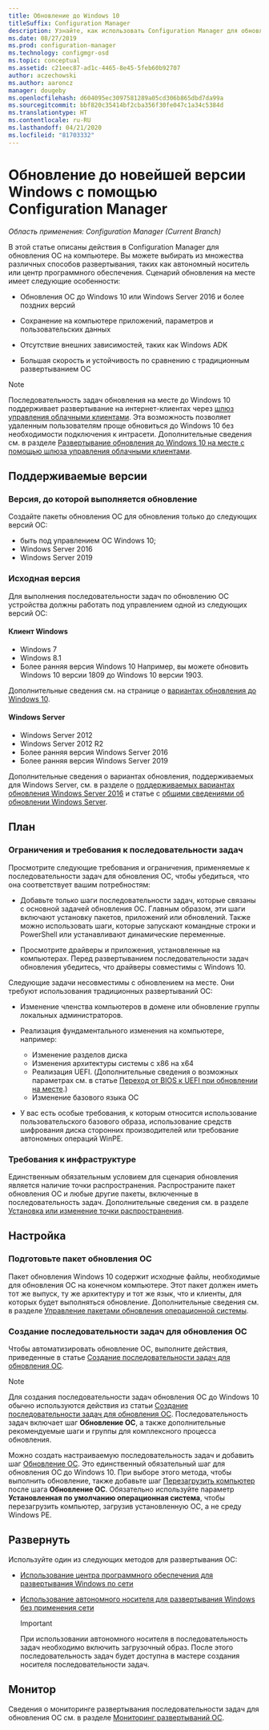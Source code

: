 ```yaml
---
title: Обновление до Windows 10
titleSuffix: Configuration Manager
description: Узнайте, как использовать Configuration Manager для обновления ОС Windows 7 или более поздней версии до Windows 10.
ms.date: 08/27/2019
ms.prod: configuration-manager
ms.technology: configmgr-osd
ms.topic: conceptual
ms.assetid: c21eec87-ad1c-4465-8e45-5feb60b92707
author: aczechowski
ms.author: aaroncz
manager: dougeby
ms.openlocfilehash: d604095ec3097581289a05cd306b865dbd7da99a
ms.sourcegitcommit: bbf820c35414bf2cba356f30fe047c1a34c5384d
ms.translationtype: HT
ms.contentlocale: ru-RU
ms.lasthandoff: 04/21/2020
ms.locfileid: "81703332"
---
```

# <a name="upgrade-windows-to-the-latest-version-with-configuration-manager"></a>Обновление до новейшей версии Windows с помощью Configuration Manager

*Область применения: Configuration Manager (Current Branch)*

В этой статье описаны действия в Configuration Manager для обновления ОС на компьютере. Вы можете выбирать из множества различных способов развертывания, таких как автономный носитель или центр программного обеспечения. Сценарий обновления на месте имеет следующие особенности:  

- Обновления ОС до Windows 10 или Windows Server 2016 и более поздних версий

- Сохранение на компьютере приложений, параметров и пользовательских данных

- Отсутствие внешних зависимостей, таких как Windows ADK

- Большая скорость и устойчивость по сравнению с традиционным развертыванием ОС

> [!Note]  
> Последовательность задач обновления на месте до Windows 10 поддерживает развертывание на интернет-клиентах через [шлюз управления облачными клиентами](../../core/clients/manage/cmg/plan-cloud-management-gateway.md). Эта возможность позволяет удаленным пользователям проще обновиться до Windows 10 без необходимости подключения к интрасети. Дополнительные сведения см. в разделе [Развертывание обновления до Windows 10 на месте с помощью шлюза управления облачными клиентами](deploy-a-task-sequence.md#deploy-windows-10-in-place-upgrade-via-cmg). <!-- 1357149 -->


## <a name="supported-versions"></a>Поддерживаемые версии

### <a name="upgrade-version"></a>Версия, до которой выполняется обновление

Создайте пакеты обновления ОС для обновления только до следующих версий ОС:

- быть под управлением ОС Windows 10;
- Windows Server 2016
- Windows Server 2019

### <a name="original-version"></a>Исходная версия

Для выполнения последовательности задач по обновлению ОС устройства должны работать под управлением одной из следующих версий ОС:

#### <a name="windows-client"></a>Клиент Windows

- Windows 7
- Windows 8.1
- Более ранняя версия Windows 10 Например, вы можете обновить Windows 10 версии 1809 до Windows 10 версии 1903.  

Дополнительные сведения см. на странице о [вариантах обновления до Windows 10](https://docs.microsoft.com/windows/deployment/upgrade/windows-10-upgrade-paths).

#### <a name="windows-server"></a>Windows Server

- Windows Server 2012
- Windows Server 2012 R2
- Более ранняя версия Windows Server 2016
- Более ранняя версия Windows Server 2019

Дополнительные сведения о вариантах обновления, поддерживаемых для Windows Server, см. в разделе о [поддерживаемых вариантах обновления Windows Server 2016](https://docs.microsoft.com/windows-server/get-started/supported-upgrade-paths#upgrading-previous-retail-versions-of-windows-server-to-windows-server-2016) и статье с [общими сведениями об обновлении Windows Server](https://aka.ms/upgradecenter).


## <a name="plan"></a><a name="BKMK_Plan"></a> План  

### <a name="task-sequence-requirements-and-limitations"></a>Ограничения и требования к последовательности задач

Просмотрите следующие требования и ограничения, применяемые к последовательности задач для обновления ОС, чтобы убедиться, что она соответствует вашим потребностям:  

- Добавьте только шаги последовательности задач, которые связаны с основной задачей обновления ОС. Главным образом, эти шаги включают установку пакетов, приложений или обновлений. Также можно использовать шаги, которые запускают командные строки и PowerShell или устанавливают динамические переменные.  

- Просмотрите драйверы и приложения, установленные на компьютерах. Перед развертыванием последовательности задач обновления убедитесь, что драйверы совместимы с Windows 10.  

Следующие задачи несовместимы с обновлением на месте. Они требуют использования традиционных развертываний ОС:  

- Изменение членства компьютеров в домене или обновление группы локальных администраторов.  

- Реализация фундаментального изменения на компьютере, например:

  - Изменение разделов диска
  - Изменения архитектуры системы с x86 на x64
  - Реализация UEFI. (Дополнительные сведения о возможных параметрах см. в статье [Переход от BIOS к UEFI при обновлении на месте](task-sequence-steps-to-manage-bios-to-uefi-conversion.md#convert-from-bios-to-uefi-during-an-in-place-upgrade).)
  - Изменение базового языка ОС  

- У вас есть особые требования, к которым относится использование пользовательского базового образа, использование средств шифрования диска сторонних производителей или требование автономных операций WinPE.  

### <a name="infrastructure-requirements"></a>Требования к инфраструктуре  

Единственным обязательным условием для сценария обновления является наличие точки распространения. Распространите пакет обновления ОС и любые другие пакеты, включенные в последовательность задач. Дополнительные сведения см. в разделе [Установка или изменение точки распространения](../../core/servers/deploy/configure/install-and-configure-distribution-points.md).


## <a name="configure"></a><a name="BKMK_Configure"></a> Настройка  

### <a name="prepare-the-os-upgrade-package"></a>Подготовьте пакет обновления ОС  

Пакет обновления Windows 10 содержит исходные файлы, необходимые для обновления ОС на конечном компьютере. Этот пакет должен иметь тот же выпуск, ту же архитектуру и тот же язык, что и клиенты, для которых будет выполняться обновление. Дополнительные сведения см. в разделе [Управление пакетами обновления операционной системы](../get-started/manage-operating-system-upgrade-packages.md).  

### <a name="create-a-task-sequence-to-upgrade-the-os"></a>Создание последовательности задач для обновления ОС  

Чтобы автоматизировать обновление ОС, выполните действия, приведенные в статье [Создание последовательности задач для обновления ОС](create-a-task-sequence-to-upgrade-an-operating-system.md).  

> [!NOTE]  
> Для создания последовательности задач обновления ОС до Windows 10 обычно используются действия из статьи [Создание последовательности задач для обновления ОС](create-a-task-sequence-to-upgrade-an-operating-system.md). Последовательность задач включает шаг **Обновление ОС**, а также дополнительные рекомендуемые шаги и группы для комплексного процесса обновления.
>
> Можно создать настраиваемую последовательность задач и добавить шаг [Обновление ОС](../understand/task-sequence-steps.md#BKMK_UpgradeOS). Это единственный обязательный шаг для обновления ОС до Windows 10. При выборе этого метода, чтобы выполнить обновление, также добавьте шаг [Перезагрузить компьютер](../understand/task-sequence-steps.md#BKMK_RestartComputer) после шага **Обновление ОС**. Обязательно используйте параметр **Установленная по умолчанию операционная система**, чтобы перезагрузить компьютер, загрузив установленную ОС, а не среду Windows PE.  


## <a name="deploy"></a><a name="BKMK_Deploy"></a> Развернуть  

Используйте один из следующих методов для развертывания ОС:  

- [Использование центра программного обеспечения для развертывания Windows по сети](use-software-center-to-deploy-windows-over-the-network.md)  

- [Использование автономного носителя для развертывания Windows без применения сети](use-stand-alone-media-to-deploy-windows-without-using-the-network.md)  

  > [!IMPORTANT]  
  > При использовании автономного носителя в последовательность задач необходимо включить загрузочный образ. После этого последовательность задач будет доступна в мастере создания носителя последовательности задач.


## <a name="monitor"></a>Монитор  

Сведения о мониторинге развертывания последовательности задач для обновления ОС см. в разделе [Мониторинг развертываний ОС](monitor-operating-system-deployments.md).  
